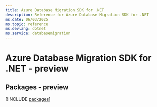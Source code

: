 ```yaml
---
title: Azure Database Migration SDK for .NET
description: Reference for Azure Database Migration SDK for .NET
ms.date: 06/03/2025
ms.topic: reference
ms.devlang: dotnet
ms.service: databasemigration
---
```

# Azure Database Migration SDK for .NET - preview
## Packages - preview
[!INCLUDE [packages](database-migration-index.md)]